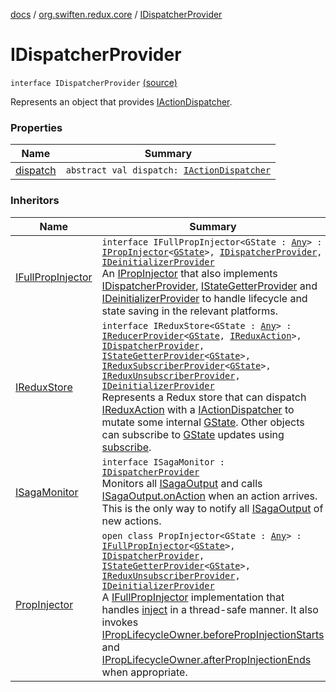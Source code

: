 [docs](../../index.md) / [org.swiften.redux.core](../index.md) / [IDispatcherProvider](./index.md)

# IDispatcherProvider

`interface IDispatcherProvider` [(source)](https://github.com/protoman92/KotlinRedux/tree/master/common\common-core\src\main\kotlin/org/swiften/redux/core/Core.kt#L54)

Represents an object that provides [IActionDispatcher](../-i-action-dispatcher.md).

### Properties

| Name | Summary |
|---|---|
| [dispatch](dispatch.md) | `abstract val dispatch: `[`IActionDispatcher`](../-i-action-dispatcher.md) |

### Inheritors

| Name | Summary |
|---|---|
| [IFullPropInjector](../../org.swiften.redux.ui/-i-full-prop-injector.md) | `interface IFullPropInjector<GState : `[`Any`](https://kotlinlang.org/api/latest/jvm/stdlib/kotlin/-any/index.html)`> : `[`IPropInjector`](../../org.swiften.redux.ui/-i-prop-injector/index.md)`<`[`GState`](../../org.swiften.redux.ui/-i-full-prop-injector.md#GState)`>, `[`IDispatcherProvider`](./index.md)`, `[`IDeinitializerProvider`](../-i-deinitializer-provider/index.md)<br>An [IPropInjector](../../org.swiften.redux.ui/-i-prop-injector/index.md) that also implements [IDispatcherProvider](./index.md), [IStateGetterProvider](../-i-state-getter-provider/index.md) and [IDeinitializerProvider](../-i-deinitializer-provider/index.md) to handle lifecycle and state saving in the relevant platforms. |
| [IReduxStore](../-i-redux-store.md) | `interface IReduxStore<GState : `[`Any`](https://kotlinlang.org/api/latest/jvm/stdlib/kotlin/-any/index.html)`> : `[`IReducerProvider`](../-i-reducer-provider/index.md)`<`[`GState`](../-i-redux-store.md#GState)`, `[`IReduxAction`](../-i-redux-action.md)`>, `[`IDispatcherProvider`](./index.md)`, `[`IStateGetterProvider`](../-i-state-getter-provider/index.md)`<`[`GState`](../-i-redux-store.md#GState)`>, `[`IReduxSubscriberProvider`](../-i-redux-subscriber-provider/index.md)`<`[`GState`](../-i-redux-store.md#GState)`>, `[`IReduxUnsubscriberProvider`](../-i-redux-unsubscriber-provider/index.md)`, `[`IDeinitializerProvider`](../-i-deinitializer-provider/index.md)<br>Represents a Redux store that can dispatch [IReduxAction](../-i-redux-action.md) with a [IActionDispatcher](../-i-action-dispatcher.md) to mutate some internal [GState](../-i-redux-store.md#GState). Other objects can subscribe to [GState](../-i-redux-store.md#GState) updates using [subscribe](../-i-redux-subscriber-provider/subscribe.md). |
| [ISagaMonitor](../../org.swiften.redux.saga.common/-i-saga-monitor/index.md) | `interface ISagaMonitor : `[`IDispatcherProvider`](./index.md)<br>Monitors all [ISagaOutput](../../org.swiften.redux.saga.common/-i-saga-output/index.md) and calls [ISagaOutput.onAction](../../org.swiften.redux.saga.common/-i-saga-output/on-action.md) when an action arrives. This is the only way to notify all [ISagaOutput](../../org.swiften.redux.saga.common/-i-saga-output/index.md) of new actions. |
| [PropInjector](../../org.swiften.redux.ui/-prop-injector/index.md) | `open class PropInjector<GState : `[`Any`](https://kotlinlang.org/api/latest/jvm/stdlib/kotlin/-any/index.html)`> : `[`IFullPropInjector`](../../org.swiften.redux.ui/-i-full-prop-injector.md)`<`[`GState`](../../org.swiften.redux.ui/-prop-injector/index.md#GState)`>, `[`IDispatcherProvider`](./index.md)`, `[`IStateGetterProvider`](../-i-state-getter-provider/index.md)`<`[`GState`](../../org.swiften.redux.ui/-prop-injector/index.md#GState)`>, `[`IReduxUnsubscriberProvider`](../-i-redux-unsubscriber-provider/index.md)`, `[`IDeinitializerProvider`](../-i-deinitializer-provider/index.md)<br>A [IFullPropInjector](../../org.swiften.redux.ui/-i-full-prop-injector.md) implementation that handles [inject](../../org.swiften.redux.ui/-prop-injector/inject.md) in a thread-safe manner. It also invokes [IPropLifecycleOwner.beforePropInjectionStarts](../../org.swiften.redux.ui/-i-prop-lifecycle-owner/before-prop-injection-starts.md) and [IPropLifecycleOwner.afterPropInjectionEnds](../../org.swiften.redux.ui/-i-prop-lifecycle-owner/after-prop-injection-ends.md) when appropriate. |
